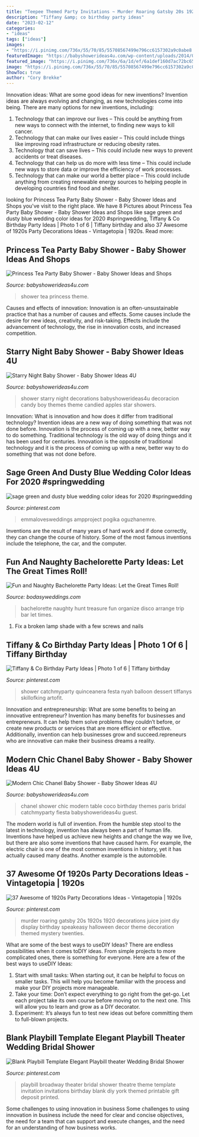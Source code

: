 ```yaml
---
title: "Teepee Themed Party Invitations ~ Murder Roaring Gatsby 20s 1920s 1920 Decorations Juice Joint Diy Display Birthday Speakeasy Halloween Decor Theme Decoration Themed Mystery Twenties"
description: "Tiffany &amp; co birthday party ideas"
date: "2023-02-12"
categories:
- "ideas"
tags: ["ideas"]
images:
- "https://i.pinimg.com/736x/55/70/85/55708567499e796cc6157302a9c0abe8.jpg"
featuredImage: "https://babyshowerideas4u.com/wp-content/uploads/2014/02/1380200_652657088110619_270559721_n.jpg"
featured_image: "https://i.pinimg.com/736x/6a/1d/ef/6a1def160d7ac72bc6542cd18c678c52.jpg"
image: "https://i.pinimg.com/736x/55/70/85/55708567499e796cc6157302a9c0abe8.jpg"
ShowToc: true
author: "Cory Brekke"
---
```



Innovation ideas: What are some good ideas for new inventions?
Invention ideas are always evolving and changing, as new technologies come into being. There are many options for new inventions, including: 
1) Technology that can improve our lives – This could be anything from new ways to connect with the internet, to finding new ways to kill cancer. 
2) Technology that can make our lives easier – This could include things like improving road infrastructure or reducing obesity rates. 
3) Technology that can save lives – This could include new ways to prevent accidents or treat diseases. 
4) Technology that can help us do more with less time – This could include new ways to store data or improve the efficiency of work processes. 
5) Technology that can make our world a better place – This could include anything from creating renewable energy sources to helping people in developing countries find food and shelter.

	

		
looking for Princess Tea Party Baby Shower - Baby Shower Ideas and Shops you've visit to the right place. We have 8 Pictures about Princess Tea Party Baby Shower - Baby Shower Ideas and Shops like sage green and dusty blue wedding color ideas for 2020 #springwedding, Tiffany &amp; Co Birthday Party Ideas | Photo 1 of 6 | Tiffany birthday and also 37 Awesome of 1920s Party Decorations Ideas - Vintagetopia | 1920s. Read more:
		
    
## Princess Tea Party Baby Shower - Baby Shower Ideas And Shops

<img loading=lazy src="https://babyshowerideas4u.com/wp-content/uploads/2014/02/1380200_652657088110619_270559721_n.jpg" onerror="this.onerror=null;this.src='https://tse4.mm.bing.net/th?id=OIP.A0ryx6EDTrb-696fbrqWAgHaLL&amp;pid=15.1';" alt="Princess Tea Party Baby Shower - Baby Shower Ideas and Shops">

_Source: babyshowerideas4u.com_

>shower tea princess theme. 

	

Causes and effects of innovation:
Innovation is an often-unsustainable practice that has a number of causes and effects. Some causes include the desire for new ideas, creativity, and risk-taking. Effects include the advancement of technology, the rise in innovation costs, and increased competition.

    
## Starry Night Baby Shower - Baby Shower Ideas 4U

<img loading=lazy src="https://babyshowerideas4u.com/wp-content/uploads/2016/09/Starry-Night-Baby-Shower-Candied-Apples.jpg" onerror="this.onerror=null;this.src='https://tse3.mm.bing.net/th?id=OIP.d3Oqj8h7n6iIgZmco2JIUQHaJ4&amp;pid=15.1';" alt="Starry Night Baby Shower - Baby Shower Ideas 4U">

_Source: babyshowerideas4u.com_

>shower starry night decorations babyshowerideas4u decoracion candy boy themes theme candied apples star showers. 

	

Innovation: What is innovation and how does it differ from traditional technology?
Invention ideas are a new way of doing something that was not done before. Innovation is the process of coming up with a new, better way to do something. Traditional technology is the old way of doing things and it has been used for centuries. Innovation is the opposite of traditional technology and it is the process of coming up with a new, better way to do something that was not done before.

    
## Sage Green And Dusty Blue Wedding Color Ideas For 2020 #springwedding

<img loading=lazy src="https://i.pinimg.com/736x/6a/1d/ef/6a1def160d7ac72bc6542cd18c678c52.jpg" onerror="this.onerror=null;this.src='https://tse3.mm.bing.net/th?id=OIP.QpA8XHLMOAxfW8owFGJylQHaRZ&amp;pid=15.1';" alt="sage green and dusty blue wedding color ideas for 2020 #springwedding">

_Source: pinterest.com_

>emmalovesweddings ampproject pogika oguzhanemre. 

	

Inventions are the result of many years of hard work and if done correctly, they can change the course of history. Some of the most famous inventions include the telephone, the car, and the computer.

    
## Fun And Naughty Bachelorette Party Ideas: Let The Great Times Roll!

<img loading=lazy src="https://bodasyweddings.com/wp-content/uploads/2016/11/naughty-bachelorette-party-treasure-hunt.jpg" onerror="this.onerror=null;this.src='https://tse4.mm.bing.net/th?id=OIP.s-zGx7vFRW0cYILqkksj8gHaLa&amp;pid=15.1';" alt="Fun and Naughty Bachelorette Party Ideas: Let the Great Times Roll!">

_Source: bodasyweddings.com_

>bachelorette naughty hunt treasure fun organize disco arrange trip bar let times. 

	

1. Fix a broken lamp shade with a few screws and nails

    
## Tiffany &amp; Co Birthday Party Ideas | Photo 1 Of 6 | Tiffany Birthday

<img loading=lazy src="https://i.pinimg.com/736x/16/f4/d1/16f4d19da03a6874ae46cfe0ee048832.jpg" onerror="this.onerror=null;this.src='https://tse1.mm.bing.net/th?id=OIP.uGPtVs1EJNSijw6cLKQrZwHaJ3&amp;pid=15.1';" alt="Tiffany &amp; Co Birthday Party Ideas | Photo 1 of 6 | Tiffany birthday">

_Source: pinterest.com_

>shower catchmyparty quinceanera festa nyah balloon dessert tiffanys skillofking artofit. 

	

Innovation and entrepreneurship: What are some benefits to being an innovative entrepreneur?
Invention has many benefits for businesses and entrepreneurs. It can help them solve problems they couldn’t before, or create new products or services that are more efficient or effective. Additionally, invention can help businesses grow and succeed.repreneurs who are innovative can make their business dreams a reality.

    
## Modern Chic Chanel Baby Shower - Baby Shower Ideas 4U

<img loading=lazy src="https://babyshowerideas4u.com/wp-content/uploads/2016/04/Modern-Chic-Chanel-Baby-Shower-Guest-Table.jpg" onerror="this.onerror=null;this.src='https://tse1.mm.bing.net/th?id=OIP.5LE-3b8sKyGWNWd4gugLpwHaJ4&amp;pid=15.1';" alt="Modern Chic Chanel Baby Shower - Baby Shower Ideas 4U">

_Source: babyshowerideas4u.com_

>chanel shower chic modern table coco birthday themes paris bridal catchmyparty fiesta babyshowerideas4u guest. 

	

The modern world is full of invention. From the humble step stool to the latest in technology, invention has always been a part of human life. Inventions have helped us achieve new heights and change the way we live, but there are also some inventions that have caused harm. For example, the electric chair is one of the most common inventions in history, yet it has actually caused many deaths. Another example is the automobile.

    
## 37 Awesome Of 1920s Party Decorations Ideas - Vintagetopia | 1920s

<img loading=lazy src="https://i.pinimg.com/736x/55/70/85/55708567499e796cc6157302a9c0abe8.jpg" onerror="this.onerror=null;this.src='https://tse2.mm.bing.net/th?id=OIP.L8N1DRLe2OfdXb83geytAgHaHa&amp;pid=15.1';" alt="37 Awesome of 1920s Party Decorations Ideas - Vintagetopia | 1920s">

_Source: pinterest.com_

>murder roaring gatsby 20s 1920s 1920 decorations juice joint diy display birthday speakeasy halloween decor theme decoration themed mystery twenties. 

	

What are some of the best ways to useDIY Ideas?
There are endless possibilities when it comes toDIY ideas. From simple projects to more complicated ones, there is something for everyone. Here are a few of the best ways to useDIY Ideas: 
1. Start with small tasks: When starting out, it can be helpful to focus on smaller tasks. This will help you become familiar with the process and make your DIY projects more manageable. 
2. Take your time: Don’t expect everything to go right from the get-go. Let each project take its own course before moving on to the next one. This will allow you to learn and grow as a DIY decorator. 
3. Experiment: It’s always fun to test new ideas out before committing them to full-blown projects.

    
## Blank Playbill Template Elegant Playbill Theater Wedding Bridal Shower

<img loading=lazy src="https://i.pinimg.com/736x/39/ab/b9/39abb9c7935fb0162cae9b7fadedc246.jpg" onerror="this.onerror=null;this.src='https://tse2.mm.bing.net/th?id=OIP.9XiMsbJm8zwe_9XNsF4ApAHaKf&amp;pid=15.1';" alt="Blank Playbill Template Elegant Playbill theater Wedding Bridal Shower">

_Source: pinterest.com_

>playbill broadway theater bridal shower theatre theme template invitation invitations birthday blank diy york themed printable gift deposit printed. 

	

Some challenges to using innovation in business
Some challenges to using innovation in business include the need for clear and concise objectives, the need for a team that can support and execute changes, and the need for an understanding of how business works.


